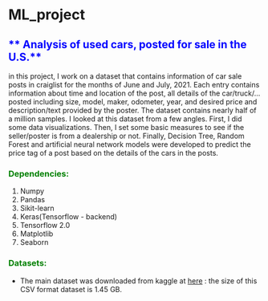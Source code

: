 # ML_project
## <font color='blue'>** Analysis of used cars, posted for sale in the U.S.**</font>
   in this project, I work on a dataset that contains information of  car sale posts in craiglist for the months of June and July, 2021. Each entry contains information about  time and location of the post, all details of the car/truck/... posted including  size, model, maker, odometer, year, and desired price and description/text provided by the poster. The dataset contains nearly half of a million samples. I looked at this dataset from a few angles. First, I did some data visualizations. Then, I set some basic measures to see if the seller/poster is from a dealership or not. Finally, Decision Tree, Random Forest and artificial neural network models were developed to predict the price tag of a post based on the details of the cars in the posts.
   
  
### <font color='green'>**Dependencies:**</font>
1. Numpy 
2. Pandas 
3. Sikit-learn
4. Keras(Tensorflow - backend)
5. Tensorflow 2.0
6. Matplotlib
7. Seaborn

### <font color='green'>**Datasets:**</font>
* The main dataset was downloaded from kaggle at [here](https://www.kaggle.com/austinreese/craigslist-carstrucks-data) : the size of this CSV format dataset is  1.45 GB.
